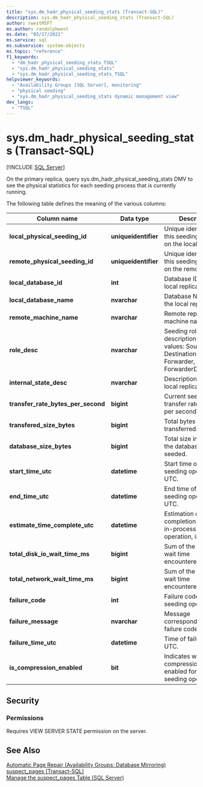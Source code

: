 ```yaml
---
title: "sys.dm_hadr_physical_seeding_stats (Transact-SQL)"
description: sys.dm_hadr_physical_seeding_stats (Transact-SQL)
author: rwestMSFT
ms.author: randolphwest
ms.date: "03/17/2021"
ms.service: sql
ms.subservice: system-objects
ms.topic: "reference"
f1_keywords:
  - "dm_hadr_physical_seeding_stats_TSQL"
  - "sys.dm_hadr_physical_seeding_stats"
  - "sys.dm_hadr_physical_seeding_stats_TSQL"
helpviewer_keywords:
  - "Availability Groups [SQL Server], monitoring"
  - "physical seeding"
  - "sys.dm_hadr_physical_seeding_stats dynamic management view"
dev_langs:
  - "TSQL"
---
```

# sys.dm_hadr_physical_seeding_stats (Transact-SQL)
[!INCLUDE [SQL Server](../../includes/applies-to-version/sqlserver.md)]

On the primary replica, query sys.dm_hadr_physical_seeding_stats DMV to see the physical statistics for each seeding process that is currently running.

The following table defines the meaning of the various columns:  
  
|Column name|Data type|Description|  
|-----------------|---------------|-----------------|  
|**local_physical_seeding_id**|**uniqueidentifier**|Unique identifier of this seeding operation on the local replica.|  
|**remote_physical_seeding_id**|**uniqueidentifier**|Unique identifier of this seeding operation on the remote replica.|  
|**local_database_id**|**int**|Database ID on the local replica.|  
|**local_database_name**|**nvarchar**|Database Name on the local replica. |
|**remote_machine_name**|**nvarchar**|Remote replica machine name.|  
|**role_desc**|**nvarchar**|Seeding role description. (available values: Source, Destination, Forwarder, ForwarderDestination)|
|**internal_state_desc**|**nvarchar**|Description of the local replica state.|
|**transfer_rate_bytes_per_second**|**bigint**|Current seeding transfer rate in bytes per second.|
|**transfered_size_bytes**|**bigint**|Total bytes already transferred.|
|**database_size_bytes**|**bigint**|Total size in bytes of the database being seeded.|
|**start_time_utc**|**datetime**|Start time of the seeding operation in UTC.|
|**end_time_utc**|**datetime**|End time of the seeding operation in UTC.|
|**estimate_time_complete_utc**|**datetime**|Estimation of the completion time for an in-process seeding operation, in UTC.|
|**total_disk_io_wait_time_ms**|**bigint**|Sum of the disk IO wait time encountered, in ms.|
|**total_network_wait_time_ms**|**bigint**|Sum of the network IO wait time encountered, in ms.|
|**failure_code**|**int**|Failure code for the seeding operation.|
|**failure_message**|**nvarchar**|Message corresponding to the failure code.|
|**failure_time_utc**|**datetime**|Time of failure, in UTC.|
|**is_compression_enabled**|**bit**|Indicates whether compression in enabled for the seeding operation.|
  
## Security  
  
### Permissions  
 Requires VIEW SERVER STATE permission on the server.  
  
## See Also  
 [Automatic Page Repair &#40;Availability Groups: Database Mirroring&#41;](../../sql-server/failover-clusters/automatic-page-repair-availability-groups-database-mirroring.md)   
 [suspect_pages &#40;Transact-SQL&#41;](../../relational-databases/system-tables/suspect-pages-transact-sql.md)   
 [Manage the suspect_pages Table &#40;SQL Server&#41;](../../relational-databases/backup-restore/manage-the-suspect-pages-table-sql-server.md)  
  
